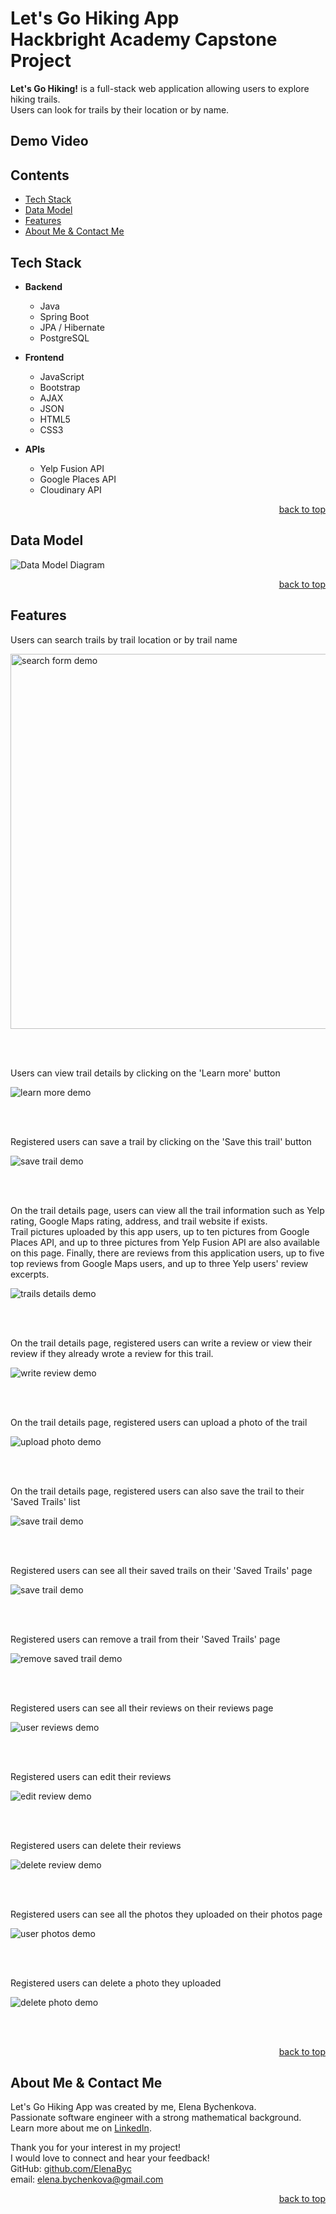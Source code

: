 # <a name="top"></a> Let's Go Hiking App <br> Hackbright Academy Capstone Project

**Let's Go Hiking!** is a full-stack web application allowing users to explore hiking trails.  
Users can look for trails by their location or by name.

## Demo Video


## Contents
* [Tech Stack](#technologies)
* [Data Model](#model)
* [Features](#features)
* [About Me & Contact Me](#contactme)

## <a name="technologies"></a>Tech Stack
- **Backend**
  - Java
  - Spring Boot
  - JPA / Hibernate
  - PostgreSQL
- **Frontend**
  - JavaScript
  - Bootstrap
  - AJAX
  - JSON
  - HTML5
  - CSS3

- **APIs**
  - Yelp Fusion API
  - Google Places API
  - Cloudinary API

<p align="right"><a href="#top">back to top</a></p>


## <a name="model"></a>Data Model
<p align="left">
<img src="/src/main/resources/static/assets/images/data-model.jpg" alt="Data Model Diagram"/>
</p>
<p align="right"><a href="#top">back to top</a></p>

## <a name="features"></a>Features

Users can search trails by trail location or by trail name
<p align="left">
<img src="/src/main/resources/static/assets/images/demo1.gif" alt="search form demo" width="600"/>
</p>
<br/><br/>

Users can view trail details by clicking on the 'Learn more' button
<p align="left">
<img src="/src/main/resources/static/assets/images/demo2.gif" alt="learn more demo"/>
</p>
<br/><br/>

Registered users can save a trail by clicking on the 'Save this trail' button
<p align="left">
<img src="/src/main/resources/static/assets/images/demo3.gif" alt="save trail demo"/>
</p>
<br/><br/>

On the trail details page, users can view all the trail information such as Yelp rating, Google Maps rating, address, and trail website if exists.  
Trail pictures uploaded by this app users, up to ten pictures from Google Places API, and up to three pictures from Yelp Fusion API are also available on this page.
Finally, there are reviews from this application users, up to five top reviews from Google Maps users, and up to three Yelp users' review excerpts.
<p align="left">
<img src="/src/main/resources/static/assets/images/demo4.gif" alt="trails details demo"/>
</p>
<br/><br/>

On the trail details page, registered users can write a review or view their review if they already wrote a review for this trail.
<p align="left">
<img src="/src/main/resources/static/assets/images/demo5.gif" alt="write review demo"/>
</p>
<br/><br/>

On the trail details page, registered users can upload a photo of the trail
<p align="left">
<img src="/src/main/resources/static/assets/images/demo6.gif" alt="upload photo demo"/>
</p>
<br/><br/>

On the trail details page, registered users can also save the trail to their 'Saved Trails' list
<p align="left">
<img src="/src/main/resources/static/assets/images/demo7.gif" alt="save trail demo"/>
</p>
<br/><br/>

Registered users can see all their saved trails on their 'Saved Trails' page
<p align="left">
<img src="/src/main/resources/static/assets/images/demo8.gif" alt="save trail demo"/>
</p>
<br/><br/>

Registered users can remove a trail from their 'Saved Trails' page
<p align="left">
<img src="/src/main/resources/static/assets/images/demo9.gif" alt="remove saved trail demo"/>
</p>
<br/><br/>

Registered users can see all their reviews on their reviews page
<p align="left">
<img src="/src/main/resources/static/assets/images/demo10.gif" alt="user reviews demo"/>
</p>
<br/><br/>

Registered users can edit their reviews
<p align="left">
<img src="/src/main/resources/static/assets/images/demo11.gif" alt="edit review demo"/>
</p>
<br/><br/>

Registered users can delete their reviews
<p align="left">
<img src="/src/main/resources/static/assets/images/demo12.gif" alt="delete review demo"/>
</p>
<br/><br/>

Registered users can see all the photos they uploaded on their photos page
<p align="left">
<img src="/src/main/resources/static/assets/images/demo13.gif" alt="user photos demo"/>
</p>
<br/><br/>

Registered users can delete a photo they uploaded
<p align="left">
<img src="/src/main/resources/static/assets/images/demo14.gif" alt="delete photo demo"/>
</p>
<br/><br/>

<p align="right"><a href="#top">back to top</a></p>


## <a name="contactme"></a>About Me & Contact Me

Let's Go Hiking App was created by me, Elena Bychenkova.  
Passionate software engineer with a strong mathematical background.  
Learn more about me on [LinkedIn](https://www.linkedin.com/in/elena-bychenkova/).

Thank you for your interest in my project!  
I would love to connect and hear your feedback!  
GitHub: [github.com/ElenaByc](https://github.com/ElenaByc)  
email: [elena.bychenkova@gmail.com](mailto:elena.bychenkova@gmail.com)


 <p align="right"><a href="#top">back to top</a></p>
